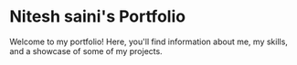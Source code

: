 # Nitesh saini's Portfolio

Welcome to my portfolio! Here, you'll find information about me, my skills, and a showcase of some of my projects.

